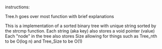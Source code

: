 instructions:

Tree.h goes over most function with brief explanations

This is a implementation of a sorted binary tree with unique string sorted by the strcmp function.
Each string (aka key) also stores a void pointer (value)
Each "node" in the tree also stores Size allowing for things such as Tree_nth to be O(log n) and Tree_Size to be O(1)